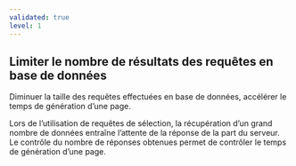 ```yaml
---
validated: true
level: 1
---
```


## Limiter le nombre de résultats des requêtes en base de données

Diminuer la taille des requêtes effectuées en base de données, accélérer le temps de génération d’une page.

Lors de l’utilisation de requêtes de sélection, la récupération d’un grand nombre de données entraîne l’attente de la réponse de la part du serveur. Le contrôle du nombre de réponses obtenues permet de contrôler le temps de génération d’une page.
